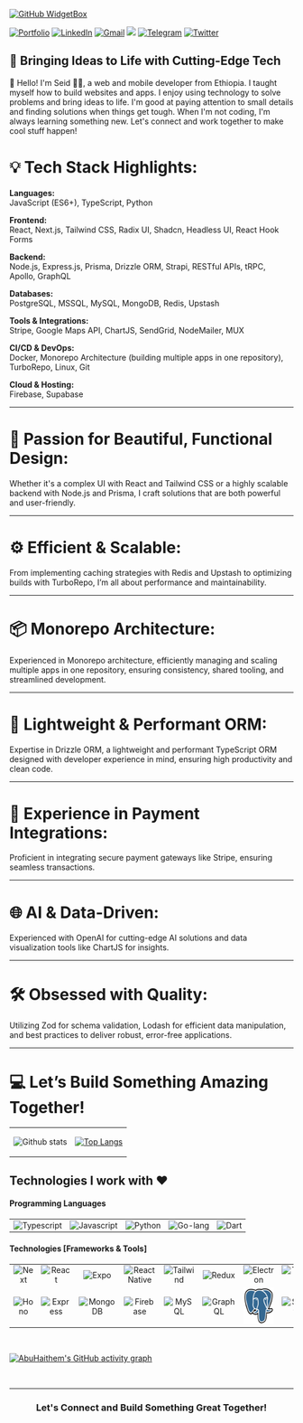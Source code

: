 [![GitHub WidgetBox](https://github-widgetbox.vercel.app/api/profile?username=Abuhaithem&data=followers,repositories,stars,commits&theme=viridescent)](https://github.com/Abuhaithem)

<div align="left" width="100%" height="100%">

[![Portfolio](https://img.shields.io/badge/Portfolio-%23000000.svg?style=for-the-badge&logo=About.me&logoColor=white)](http://seid-muhammed.vercel.app)
[![LinkedIn](https://img.shields.io/badge/linkedin-%230077B5.svg?style=for-the-badge&logo=linkedin&logoColor=white)](https://www.linkedin.com/in/seid-muhammed/)
[![Gmail](https://img.shields.io/badge/%20-Send%20Mail-black?color=14171A&labelColor=ef5350&logo=gmail&logoColor=ffffff&style=for-the-badge)](mailto:AbuhaithemAlthry@gmail.com)
![](https://komarev.com/ghpvc/?username=Abuhaithem&color=brightgreen&style=for-the-badge)
[![Telegram](https://img.shields.io/badge/Telegram-%231877F2.svg?style=for-the-badge&logo=Telegram&logoColor=white)](https://t.me/AbuHaithem)
[![Twitter](https://img.shields.io/badge/Twitter-%231DA1F2.svg?style=for-the-badge&logo=Twitter&logoColor=white)](https://twitter.com/Abu_Haithem_)

</div>

## 🎯 Bringing Ideas to Life with Cutting-Edge Tech

 👋 Hello! I'm Seid 💇‍♂️, a web and mobile developer from Ethiopia. I taught myself how to build websites and apps. I enjoy using technology to solve problems and bring ideas to life. I'm good at paying attention to small details and finding solutions when things get tough. When I'm not coding, I'm always learning something new. Let's connect and work together to make cool stuff happen!

# 💡 Tech Stack Highlights:

**Languages:**  
JavaScript (ES6+), TypeScript, Python

**Frontend:**  
React, Next.js, Tailwind CSS, Radix UI, Shadcn, Headless UI, React Hook Forms

**Backend:**  
Node.js, Express.js, Prisma, Drizzle ORM, Strapi, RESTful APIs, tRPC, Apollo, GraphQL

**Databases:**  
PostgreSQL, MSSQL, MySQL, MongoDB, Redis, Upstash

**Tools & Integrations:**  
Stripe, Google Maps API, ChartJS, SendGrid, NodeMailer, MUX

**CI/CD & DevOps:**  
Docker, Monorepo Architecture (building multiple apps in one repository), TurboRepo, Linux, Git

**Cloud & Hosting:**  
Firebase, Supabase

---

# 🎨 Passion for Beautiful, Functional Design:
Whether it's a complex UI with React and Tailwind CSS or a highly scalable backend with Node.js and Prisma, I craft solutions that are both powerful and user-friendly.

---

# ⚙️ Efficient & Scalable:
From implementing caching strategies with Redis and Upstash to optimizing builds with TurboRepo, I’m all about performance and maintainability.

---

# 📦 Monorepo Architecture:
Experienced in Monorepo architecture, efficiently managing and scaling multiple apps in one repository, ensuring consistency, shared tooling, and streamlined development.

---

# 🌟 Lightweight & Performant ORM:
Expertise in Drizzle ORM, a lightweight and performant TypeScript ORM designed with developer experience in mind, ensuring high productivity and clean code.

---

# 🎯 Experience in Payment Integrations:
Proficient in integrating secure payment gateways like Stripe, ensuring seamless transactions.

---

# 🌐 AI & Data-Driven:
Experienced with OpenAI for cutting-edge AI solutions and data visualization tools like ChartJS for insights.

---

# 🛠️ Obsessed with Quality:
Utilizing Zod for schema validation, Lodash for efficient data manipulation, and best practices to deliver robust, error-free applications.

---

# 💻 Let’s Build Something Amazing Together!



 <table align="center" width="100%" height="100%" >
   <tr>
     <td> 
  
![Github stats](https://github-readme-stats.vercel.app/api?username=Abuhaithem&theme=radical&show_icons=true&count_private=true&hide=issues) </td>
     <td> [![Top Langs](https://github-readme-stats.vercel.app/api/top-langs/?username=Abuhaithem&theme=radical&layout=compact)](https://github.com/Abuhaithem) </td>
   </tr>
  </table>
<h2>Technologies I work with ❤️</h2>

<h4>Programming Languages</h4>
 
<table width="100%" height="100%">
  <tr>
    <td align="center">
      <img alt="Typescript" height=64px src="https://cdn.worldvectorlogo.com/logos/typescript.svg">
    </td>
    <td align="center">
      <img alt="Javascript" height=64px src="https://cdn.worldvectorlogo.com/logos/logo-javascript.svg">
    </td>
    <td align="center">
      <img alt="Python" height=64px src="https://cdn.worldvectorlogo.com/logos/python-5.svg">
    </td>
    <td align="center">
      <img alt="Go-lang" height=64px src="https://cdn.worldvectorlogo.com/logos/golang-1.svg">
    </td>
    <td align="center">
      <img alt="Dart" height=64px src="https://cdn.worldvectorlogo.com/logos/dart.svg">
    </td>
  </tr>
</table>

<h4>Technologies [Frameworks & Tools]</h4>

<table>
   <tr>
     <td align="center">
      <img alt="Next" width=64px src="https://github.com/user-attachments/assets/c5c8b585-6aa8-4152-af73-5f8000e48a8f">
     </td>
     <td align="center">
      <img alt="React" height=64px src="https://cdn.worldvectorlogo.com/logos/react-2.svg">
    </td>
    <td align="center">
      <img alt="Expo" height=64px src="https://cdn.worldvectorlogo.com/logos/expo-1.svg">
    </td>
    <td align="center">
      <img alt="React Native" height=64px src="https://cdn.worldvectorlogo.com/logos/react-native-1.svg">
    </td>
    <td align="center">
      <img alt="Tailwind" height=64px src="https://cdn.worldvectorlogo.com/logos/tailwindcss.svg">
    </td>
    <td align="center">
      <img alt="Redux" height=64px src="https://cdn.worldvectorlogo.com/logos/redux.svg">
    </td>
    <td align="center">
      <img alt="Electron" height=64px src="https://cdn.worldvectorlogo.com/logos/electron-1.svg">
    </td>
    <td align="center">
      <img alt="Telegraf" height=64px src="https://telegraf.js.org/media/logo.svg">
    </td>
    <td align="center">
      <img alt="Django" height=64px src="https://cdn.worldvectorlogo.com/logos/django.svg">
    </td>
    <td align="center">
      <img alt="Shadcn" height=64px src="https://pbs.twimg.com/media/FxoIFVgagAE-gqB?format=png&name=4096x4096">
    </td>
   </tr>
   <tr>
     <td align="center">
      <img alt="Hono" height=64px src="https://seeklogo.com/images/H/hono-logo-85A5D1206D-seeklogo.com.png">
    </td>
    <td align="center">
      <img alt="Express" height=64px src="https://adware-technologies.s3.amazonaws.com/uploads/technology/thumbnail/20/express-js.png">
    </td>
    <td align="center">
      <img alt="MongoDB" height=64px src="https://cdn.worldvectorlogo.com/logos/mongodb-icon-1.svg">
    </td>
    <td align="center">
      <img alt="Firebase" height=64px src="https://cdn.worldvectorlogo.com/logos/firebase-1.svg">
    </td>
    <td align="center">
      <img alt="MySQL" height=64px src="https://brandslogos.com/wp-content/uploads/thumbs/mysql-logo-vector-1.svg">
    </td>
    <td align="center">
      <img alt="GraphQL" height=64px src="https://cdn.worldvectorlogo.com/logos/graphql-logo-2.svg">
    </td>
    <td align="center">
      <img alt="PostgreSQL" height=64px src="https://github.com/devicons/devicon/blob/master/icons/postgresql/postgresql-original.svg">
    </td>
    <td align="center">
      <img alt="Socket.io" height=64px src="https://cdn.worldvectorlogo.com/logos/socket-io.svg">
    </td>
    <td align="center">
      <img alt="TurboRepo" width=64px src="https://github.com/user-attachments/assets/ff7445de-cc66-4337-9861-e1973c91a87a">
    </td>
    <td align="center">
      <img alt="ChatGPT" height=64px src="https://cdn.worldvectorlogo.com/logos/chatgpt-4.svg">
    </td>
   </tr>
</table>

<br>

[![AbuHaithem's GitHub activity graph](https://github-readme-activity-graph.vercel.app/graph?username=Abuhaithem&theme=github-compact)](https://github.com/Abuhaithem/github-readme-activity-graph)

<br>


---
<h3 align="center">Let's Connect and Build Something Great Together!</h3>
